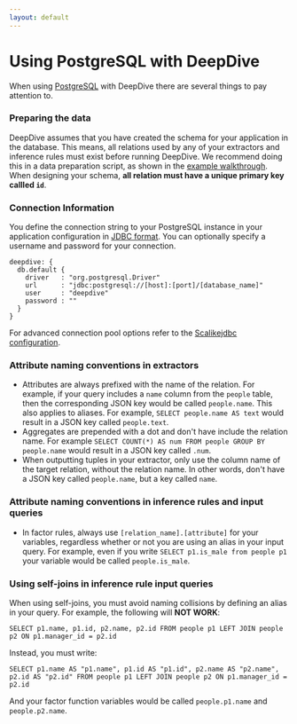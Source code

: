 ```yaml
---
layout: default
---
```


# Using PostgreSQL with DeepDive

When using [PostgreSQL](postgresql.org) with DeepDive there are several things to pay attention to.

### Preparing the data

DeepDive assumes that you have created the schema for your application in the database. This means, all relations used by any of your extractors and inference rules must exist before running DeepDive. We recommend doing this in a data preparation script, as shown in the [example walkthrough](example.html). When designing your schema, **all relation must have a unique primary key callled `id`**. 

### Connection Information

You define the connection string to your PostgreSQL instance in your application configuration in [JDBC format](http://jdbc.postgresql.org/documentation/80/connect.html). You can optionally specify a username and password for your connection.
    
    deepdive: {
      db.default {
        driver   : "org.postgresql.Driver"
        url      : "jdbc:postgresql://[host]:[port]/[database_name]"
        user     : "deepdive"
        password : ""
      }
    }

For advanced connection pool options refer to the [Scalikejdbc configuration](http://scalikejdbc.org/documentation/configuration.html).

### Attribute naming conventions in extractors

- Attributes are always prefixed with the name of the relation. For example, if your query includes a `name` column from the `people` table, then the corresponding JSON key would be called `people.name`. This also applies to aliases. For example, `SELECT people.name AS text` would result in a JSON key called `people.text`.
- Aggregates are prepended with a dot and don't have include the relation name. For example `SELECT COUNT(*) AS num FROM people GROUP BY people.name` would result in a JSON key called `.num`.
- When outputting tuples in your extractor, only use the column name of the target relation, without the relation name. In other words, don't have a JSON key called `people.name`, but a key called `name`.


### Attribute naming conventions in inference rules and input queries

- In factor rules, always use `[relation_name].[attribute]` for your variables, regardless whether or not you are using an alias in your input query. For example, even if you write `SELECT p1.is_male from people p1` your variable would be called `people.is_male`.

###  Using self-joins in inference rule input queries

When using self-joins, you must avoid naming collisions by defining an alias in your query. For example, the following will **NOT WORK**:

    SELECT p1.name, p1.id, p2.name, p2.id FROM people p1 LEFT JOIN people p2 ON p1.manager_id = p2.id

Instead, you must write:

    SELECT p1.name AS "p1.name", p1.id AS "p1.id", p2.name AS "p2.name", p2.id AS "p2.id" FROM people p1 LEFT JOIN people p2 ON p1.manager_id = p2.id

And your factor function variables would be called `people.p1.name` and `people.p2.name`.

